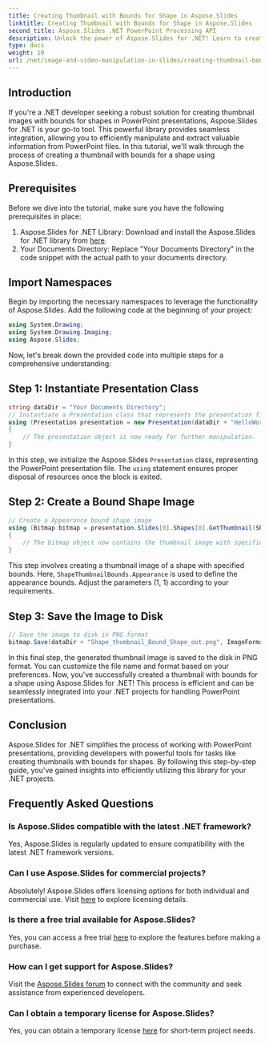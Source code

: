 ```yaml
---
title: Creating Thumbnail with Bounds for Shape in Aspose.Slides
linktitle: Creating Thumbnail with Bounds for Shape in Aspose.Slides
second_title: Aspose.Slides .NET PowerPoint Processing API
description: Unlock the power of Aspose.Slides for .NET! Learn to create shape thumbnails effortlessly with bounds using our step-by-step guide.
type: docs
weight: 10
url: /net/image-and-video-manipulation-in-slides/creating-thumbnail-bounds-shape/
---
```

## Introduction
If you're a .NET developer seeking a robust solution for creating thumbnail images with bounds for shapes in PowerPoint presentations, Aspose.Slides for .NET is your go-to tool. This powerful library provides seamless integration, allowing you to efficiently manipulate and extract valuable information from PowerPoint files. In this tutorial, we'll walk through the process of creating a thumbnail with bounds for a shape using Aspose.Slides.
## Prerequisites
Before we dive into the tutorial, make sure you have the following prerequisites in place:
1. Aspose.Slides for .NET Library: Download and install the Aspose.Slides for .NET library from [here](https://releases.aspose.com/slides/net/).
2. Your Documents Directory: Replace "Your Documents Directory" in the code snippet with the actual path to your documents directory.
## Import Namespaces
Begin by importing the necessary namespaces to leverage the functionality of Aspose.Slides. Add the following code at the beginning of your project:
```csharp
using System.Drawing;
using System.Drawing.Imaging;
using Aspose.Slides;
```
Now, let's break down the provided code into multiple steps for a comprehensive understanding:
## Step 1: Instantiate Presentation Class
```csharp
string dataDir = "Your Documents Directory";
// Instantiate a Presentation class that represents the presentation file
using (Presentation presentation = new Presentation(dataDir + "HelloWorld.pptx"))
{
    // The presentation object is now ready for further manipulation.
}
```
In this step, we initialize the Aspose.Slides `Presentation` class, representing the PowerPoint presentation file. The `using` statement ensures proper disposal of resources once the block is exited.
## Step 2: Create a Bound Shape Image
```csharp
// Create a Appearance bound shape image
using (Bitmap bitmap = presentation.Slides[0].Shapes[0].GetThumbnail(ShapeThumbnailBounds.Appearance, 1, 1))
{
    // The bitmap object now contains the thumbnail image with specified bounds.
}
```
This step involves creating a thumbnail image of a shape with specified bounds. Here, `ShapeThumbnailBounds.Appearance` is used to define the appearance bounds. Adjust the parameters (1, 1) according to your requirements.
## Step 3: Save the Image to Disk
```csharp
// Save the image to disk in PNG format
bitmap.Save(dataDir + "Shape_thumbnail_Bound_Shape_out.png", ImageFormat.Png);
```
In this final step, the generated thumbnail image is saved to the disk in PNG format. You can customize the file name and format based on your preferences.
Now, you've successfully created a thumbnail with bounds for a shape using Aspose.Slides for .NET! This process is efficient and can be seamlessly integrated into your .NET projects for handling PowerPoint presentations.
## Conclusion
Aspose.Slides for .NET simplifies the process of working with PowerPoint presentations, providing developers with powerful tools for tasks like creating thumbnails with bounds for shapes. By following this step-by-step guide, you've gained insights into efficiently utilizing this library for your .NET projects.
## Frequently Asked Questions
### Is Aspose.Slides compatible with the latest .NET framework?
Yes, Aspose.Slides is regularly updated to ensure compatibility with the latest .NET framework versions.
### Can I use Aspose.Slides for commercial projects?
Absolutely! Aspose.Slides offers licensing options for both individual and commercial use. Visit [here](https://purchase.aspose.com/buy) to explore licensing details.
### Is there a free trial available for Aspose.Slides?
Yes, you can access a free trial [here](https://releases.aspose.com/) to explore the features before making a purchase.
### How can I get support for Aspose.Slides?
Visit the [Aspose.Slides forum](https://forum.aspose.com/c/slides/11) to connect with the community and seek assistance from experienced developers.
### Can I obtain a temporary license for Aspose.Slides?
Yes, you can obtain a temporary license [here](https://purchase.aspose.com/temporary-license/) for short-term project needs.
